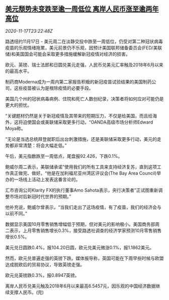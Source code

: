 <!--1605657298000-->
[美元颓势未变跌至逾一周低位 离岸人民币涨至逾两年高位](https://cn.reuters.com/article/global-forex-ny-1117-idCNKBS27X347)
------

<div><i>2020-11-17T23:22:48Z</i></div><p>路透纽约11月17日 - 美元周二在淡静交投中跌至一周低位，仍受对第二种冠状病毒疫苗的乐观情绪拖累，美元前景仍不乐观，因预计美国联邦储备委员会(FED/美联储)和美国国会可能会采取更多措施缓解新冠疫情对经济的损害。</p><p>欧元、英镑、瑞士法郎和日圆兑美元走强，人民币兑美元汇率触及2018年6月以来的最高水平。</p><p>制药商Moderna成为一周内第二家报告积极的新冠疫苗试验结果的美国制药公司，这些疫苗被认为是根除疫情的必要手段。</p><p>美国几个州的冠状病毒病例、住院和死亡人数创纪录，决策者将如何应对可能仍是更大的担忧。</p><p>“关键题材仍然是关于新冠疫情及其带来的短期压力，不仅是给美国，而且给海外，这将迫使国会或美联储采取更多行动，“OANDA高级市场分析师Edward Moya称。</p><p>“无论是当选总统拜登就职后出台刺激措施，还是美联储采取更多行动，美元的走势都非常清楚：将会大幅走低。”</p><p>午后，美元指数跌至一周低点，尾盘报92.426，下跌0.1%。</p><p>鲍威尔周二表示，美联储承诺“使用我们的所有工具来支持经济复苏，直到这项工作真正做完、做好。“他是在加利福尼亚州湾区评议会(The Bay Area Council)举办的一场线上活动上发表这番言论的。</p><p>汇市咨询公司Klarity FX的执行董事Amo Sahota表示，央行决策者”正试图重新调整市场对后新冠时代世界的预期。”</p><p>他补充说，鲍威尔曾表示，“当我们走出了这场疫情，有了疫苗，我们的经济会与以前不同。”</p><p>数据显示美国10月零售销售增幅低于预期，但对美元的影响极小。美国商务部周二表示，上月零售销售增长0.3%，接受路透社调查的经济学家预测10月零售销售增长0.5%。</p><p>美元兑日圆跌0.4%，报104.20日圆，欧元兑美元微涨0.1%，报1.1862美元。</p><p>然而，欧元兑普遍走强的英镑下跌。媒体报导称，英国可能在下周早些时候与欧盟达成脱欧后的贸易协议，导致英镑走强。</p><p>欧元兑英镑跌0.3%，报0.8947英镑。</p><p>离岸人民币兑美元触及2018年6月以来最高6.5457元，因乐观的中国经济数据继续支撑人民币。(完)</p>
